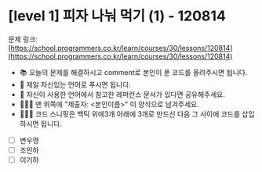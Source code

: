 # [level 1] 피자 나눠 먹기 (1) - 120814 

문제 링크: [https://school.programmers.co.kr/learn/courses/30/lessons/120814](https://school.programmers.co.kr/learn/courses/30/lessons/120814) 

- 📚 오늘의 문제를 해결하시고 comment로 본인이 푼 코드를 올려주시면 됩니다.
- 🚀 제일 자신있는 언어로 푸시면 됩니다.
- 📑 자신이 사용한 언어에서 참고한 레퍼런스 문서가 있다면 공유해주세요.
- 🧑🏻‍💻 맨 위쪽에 "제출자: <본인이름>" 이 양식으로 남겨주세요.
- 🧑🏻‍💻 코드 스니핏은 백틱 위에3개 아래에 3개로 만드신 다음 그 사이에 코드를 삽입하시면 됩니다.

- [ ] 변우영
- [ ] 조인하
- [ ] 이기하
